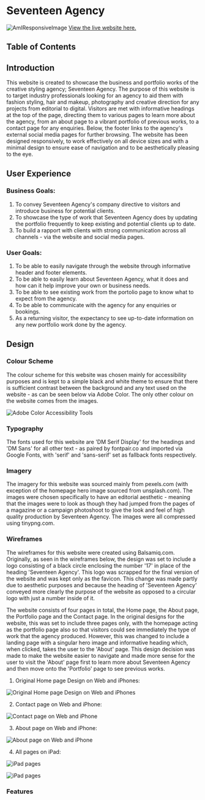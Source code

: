 # Seventeen Agency

![AmIResponsiveImage](assets/images/responsive.png)
[View the live website here.](https://kb5991.github.io/17agency/index.html)

## Table of Contents

## Introduction

This website is created to showcase the business and portfolio works of the creative styling agency; Seventeen Agency. The purpose of this website is to target industry professionals looking for an agency to aid them with fashion styling, hair and makeup, photography and creative direction for any projects from editorial to digital. Visitors are met with informative headings at the top of the page, directing them to various pages to learn more about the agency, from an about page to a vibrant portfolio of previous works, to a contact page for any enquiries. Below, the footer links to the agency's external social media pages for further browsing. 
The website has been designed responsively, to work effectively on all device sizes and with a minimal design to ensure ease of navigation and to be aesthetically pleasing to the eye.

## User Experience

### Business Goals:

1. To convey Seventeen Agency's company directive to visitors and introduce business for potential clients.
2. To showcase the type of work that Seventeen Agency does by updating the portfolio frequently to keep existing and potential clients up to date.
3. To build a rapport with clients with strong communication across all channels - via the website and social media pages.

### User Goals:

1. To be able to easily navigate through the website through informative header and footer elements.
2. To be able to easily learn about Seventeen Agency, what it does and how can it help improve your own or business needs.
3. To be able to see existing work from the portolio page to know what to expect from the agency.
4. To be able to communicate with the agency for any enquiries or bookings.
5. As a returning visitor, the expectancy to see up-to-date information on any new portfolio work done by the agency.

## Design

### Colour Scheme

The colour scheme for this website was chosen mainly for accessibility purposes and is kept to a simple black and white theme to ensure that there is sufficient contrast between the background and any text used on the website - as can be seen below via Adobe Color. The only other colour on the website comes from the images.

![Adobe Color Accessibility Tools](assets/images/colourscheme.png)

### Typography

The fonts used for this website are 'DM Serif Display' for the headings and 'DM Sans' for all other text - as paired by fontpair.co and imported via Google Fonts, with 'serif' and 'sans-serif' set as fallback fonts respectively.

### Imagery

The imagery for this website was sourced mainly from pexels.com (with exception of the homepage hero image sourced from unsplash.com). The images were chosen specifically to have an editorial aesthetic - meaning that the images were to look as though they had jumped from the pages of a magazine or a campaign photoshoot to give the look and feel of high quality production by Seventeen Agency. The images were all compressed using tinypng.com.

### Wireframes

The wireframes for this website were created using Balsamiq.com. Originally, as seen in the wireframes below, the design was set to include a logo consisting of a black circle enclosing the number '17' in place of the heading 'Seventeen Agency'. This logo was scrapped for the final version of the website and was kept only as the favicon. This change was made partly due to aesthetic purposes and because the heading of 'Seventeen Agency' conveyed more clearly the purpose of the website as opposed to a circular logo with just a number inside of it. 

The website consists of four pages in total, the Home page, the About page, the Portfolio page and the Contact page. In the original designs for the website, this was set to include three pages only, with the homepage acting as the portfolio page also so that visitors could see immediately the type of work that the agency produced. However, this was changed to include a landing page with a singular hero image and informative heading which, when clicked, takes the user to the 'About' page. This design decision was made to make the website easier to navigate and made more sense for the user to visit the 'About' page first to learn more about Seventeen Agency and then move onto the 'Portfolio' page to see previous works.

1. Original Home page Design on Web and iPhones:

![Original Home page Design on Web and iPhones](assets/images/homepagewebandiphone.png)

2. Contact page on Web and iPhone:

![Contact page on Web and iPhone](assets/images/contactpagwebandiphone.png)

3. About page on Web and iPhone:

![About page on Web and iPhone](assets/images/aboutpagewebandiphone.png)

4. All pages on iPad:

![iPad pages](assets/images/homeandaboutpagesipad.png)

![iPad pages](assets/images/contactpageipad.png)

### Features